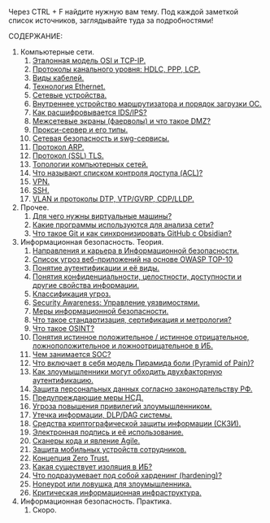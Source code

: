 Через CTRL + F найдите нужную вам тему. Под каждой заметкой список источников, заглядывайте туда за подробностями!

СОДЕРЖАНИЕ:
1. Компьютерные сети.
	1. [Эталонная модель OSI и TCP-IP.](osi-tcp-ip.md)
	2. [Протоколы канального уровня: HDLC, PPP, LCP.](hdlc-ppp-lcp)
	3. [Виды кабелей.](cables.md)
	4. [Технология Ethernet.](ethernet.md)
	5. [Сетевые устройства.](net-devices.md)
	6. [Внутреннее устройство маршрутизатора и порядок загрузки ОС.](router-ios.md)
	7. [Как расшифровывается IDS/IPS?](ids-ips.md)
	8. [Межсетевые экраны (фаерволы) и что такое DMZ?](firewall.md)
	9. [Прокси-сервер и его типы.](proxy.md)
	10. [Сетевая безопасность и swg-сервисы.](sec-net.md)
	11. [Протокол ARP.](arp.md)
	12. [Протокол (SSL) TLS.](ssl-tls.md)
	13. [Топологии компьютерных сетей.](topologies.md)
	14. [Что называют списком контроля доступа (ACL)?](acl.md)
	15. [VPN.](vpn.md)
	16. [SSH.](ssh.md)
	17. [VLAN и протоколы DTP, VTP/GVRP, CDP/LLDP.](vlan.md)
2. Прочее.
	1. [Для чего нужны виртуальные машины?](vm.md)
	2. [Какие программы используются для анализа сети?](software.md)
	3. [Что такое Git и как синхронизировать GitHub с Obsidian?](git-commands.md)
3. Информационная безопасность. Теория.
	1. [Направления и карьера в Информационной безопасности.](teams-careers.md)
	2. [Список угроз веб-приложений на основе OWASP TOP-10](owasp-10.md)
	3. [Понятие аутентификации и её виды.](authentication.md)
	4. [Понятия конфиденциальности, целостности, доступности и другие свойства информации.](cia-triad.md)
	5. [Классификация угроз.](threats-list.md)
	6. [Security Awareness: Управление уязвимостями.](sec-awareness.md)
	7. [Меры информационной безопасности.](sec-actions.md)
	8. [Что такое стандартизация, сертификация и метрология?](enterprise-safety.md)
	9. [Что такое OSINT?](osint.md)
	10. [Понятия истинное положительное / истинное отрицательное, ложноположительное и ложноотрицательное в ИБ.](true-false.md)
	11. [Чем занимается SOC?](soc.md)
	12. [Что включает в себя модель Пирамида боли (Pyramid of Pain)?](pyramid-of-pain.md)
	13. [Как злоумышленники могут обходить двухфакторную аутентификацию.](bypass-2fa.md)
	14. [Защита персональных данных согласно законодательству РФ.](personal-data.md)
	15. [Предупреждающие меры НСД.](unauthorized-access.md)
	16. [Угроза повышения привилегий злоумышленником.](user-based-attacks.md)
	17. [Утечка информации, DLP/DAG системы.](info-leakage.md)
	18. [Средства криптографической защиты информации (СКЗИ).](skzi.md)
	19. [Электронная подпись и её использование.](e-signature.md)
	20. [Сканеры кода и явление Agile.](agile.md)
	21. [Защита мобильных устройств сотрудников.](mobile-devices.md)
	22. [Концепция Zero Trust.](zero-trust.md)
	23. [Какая существует изоляция в ИБ?](isolation.md)
	24. [Что подразумевает под собой харденинг (hardening)?](hardening.md)
	25. [Honeypot или ловушка для злоумышленника.](honeypot.md)
	26. [Критическая информационная инфраструктура.](kii.md)
4. Информационная безопасность. Практика.
	1. Скоро.